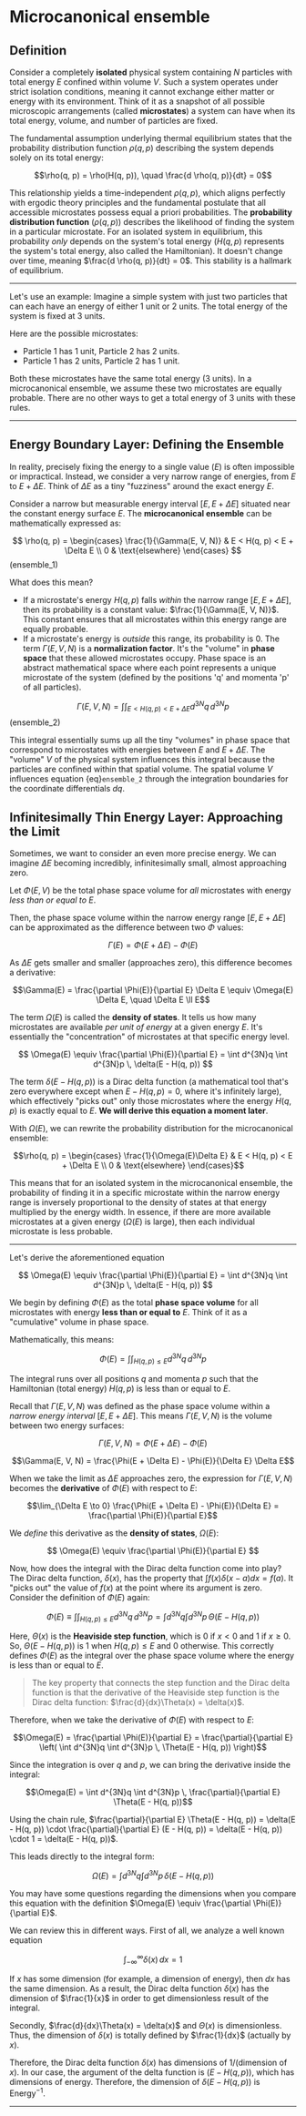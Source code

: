 # Microcanonical ensemble

## Definition

Consider a completely **isolated** physical system containing $N$ particles with total energy $E$ confined within volume $V$. Such a system operates under strict isolation conditions, meaning it cannot exchange either matter or energy with its environment. Think of it as a snapshot of all possible microscopic arrangements (called **microstates**) a system can have when its total energy, volume, and number of particles are fixed.

The fundamental assumption underlying thermal equilibrium states that the probability distribution function $\rho(q, p)$ describing the system depends solely on its total energy:

$$\rho(q, p) = \rho(H(q, p)), \quad \frac{d \rho(q, p)}{dt} = 0$$

This relationship yields a time-independent $\rho(q, p)$, which aligns perfectly with ergodic theory principles and the fundamental postulate that all accessible microstates possess equal a priori probabilities. The **probability distribution function** ($\rho(q, p)$) describes the likelihood of finding the system in a particular microstate. For an isolated system in equilibrium, this probability *only* depends on the system's total energy ($H(q, p)$ represents the system's total energy, also called the Hamiltonian). It doesn't change over time, meaning $\frac{d \rho(q, p)}{dt} = 0$. This stability is a hallmark of equilibrium.

---

Let's use an example: Imagine a simple system with just two particles that can each have an energy of either 1 unit or 2 units. The total energy of the system is fixed at 3 units.

Here are the possible microstates:

* Particle 1 has 1 unit, Particle 2 has 2 units.
* Particle 1 has 2 units, Particle 2 has 1 unit.

Both these microstates have the same total energy (3 units). In a microcanonical ensemble, we assume these two microstates are equally probable. There are no other ways to get a total energy of 3 units with these rules.

---
## Energy Boundary Layer: Defining the Ensemble

In reality, precisely fixing the energy to a single value ($E$) is often impossible or impractical. Instead, we consider a very narrow range of energies, from $E$ to $E + \Delta E$. Think of $\Delta E$ as a tiny "fuzziness" around the exact energy $E$.

Consider a narrow but measurable energy interval $[E, E + \Delta E]$ situated near the constant energy surface $E$. The **microcanonical ensemble** can be mathematically expressed as:

$$
\rho(q, p) = \begin{cases}
\frac{1}{\Gamma(E, V, N)} & E < H(q, p) < E + \Delta E \\
0 & \text{elsewhere}
\end{cases}
$$ (ensemble_1)

What does this mean?

* If a microstate's energy $H(q, p)$ falls *within* the narrow range $[E, E + \Delta E]$, then its probability is a constant value: $\frac{1}{\Gamma(E, V, N)}$. This constant ensures that all microstates within this energy range are equally probable.
* If a microstate's energy is *outside* this range, its probability is $0$.
The term $\Gamma(E, V, N)$ is a **normalization factor**. It's the "volume" in **phase space** that these allowed microstates occupy. Phase space is an abstract mathematical space where each point represents a unique microstate of the system (defined by the positions 'q' and momenta 'p' of all particles).

$$
\Gamma(E, V, N) = \int \int_{E<H(q,p)<E+\Delta E} d^{3N}q \, d^{3N}p
$$ (ensemble_2)

This integral essentially sums up all the tiny "volumes" in phase space that correspond to microstates with energies between $E$ and $E + \Delta E$. The "volume" $V$ of the physical system influences this integral because the particles are confined within that spatial volume. The spatial volume $V$ influences equation {eq}`ensemble_2` through the integration boundaries for the coordinate differentials $dq$.
## Infinitesimally Thin Energy Layer: Approaching the Limit

Sometimes, we want to consider an even more precise energy. We can imagine $\Delta E$ becoming incredibly, infinitesimally small, almost approaching zero.

Let $\Phi(E, V)$ be the total phase space volume for *all* microstates with energy *less than or equal to* $E$.

Then, the phase space volume within the narrow energy range $[E, E + \Delta E]$ can be approximated as the difference between two $\Phi$ values:

$$\Gamma(E) = \Phi(E + \Delta E) - \Phi(E)$$

As $\Delta E$ gets smaller and smaller (approaches zero), this difference becomes a derivative:

$$\Gamma(E) = \frac{\partial \Phi(E)}{\partial E} \Delta E \equiv \Omega(E) \Delta E, \quad \Delta E \ll E$$

The term $\Omega(E)$ is called the **density of states**. It tells us how many microstates are available *per unit of energy* at a given energy $E$. It's essentially the "concentration" of microstates at that specific energy level.

$$
\Omega(E) \equiv \frac{\partial \Phi(E)}{\partial E} = \int d^{3N}q \int d^{3N}p \, \delta(E - H(q, p))
$$

The term $\delta(E - H(q, p))$ is a Dirac delta function (a mathematical tool that's zero everywhere except when $E - H(q, p) = 0$, where it's infinitely large), which effectively "picks out" only those microstates where the energy $H(q, p)$ is exactly equal to $E$. **We will derive this equation a moment later**.

With $\Omega(E)$, we can rewrite the probability distribution for the microcanonical ensemble:

$$\rho(q, p) = \begin{cases}
\frac{1}{\Omega(E)\Delta E} & E < H(q, p) < E + \Delta E \\
0 & \text{elsewhere}
\end{cases}$$

This means that for an isolated system in the microcanonical ensemble, the probability of finding it in a specific microstate within the narrow energy range is inversely proportional to the density of states at that energy multiplied by the energy width. In essence, if there are more available microstates at a given energy ($\Omega(E)$ is large), then each individual microstate is less probable.


---

Let's derive the aforementioned equation

$$
\Omega(E) \equiv \frac{\partial \Phi(E)}{\partial E} = \int d^{3N}q \int d^{3N}p \, \delta(E - H(q, p))
$$

We begin by defining $\Phi(E)$ as the total **phase space volume** for all microstates with energy **less than or equal to** $E$. Think of it as a "cumulative" volume in phase space.

Mathematically, this means:

$$\Phi(E) = \int \int_{H(q,p) \le E} d^{3N}q \, d^{3N}p$$


The integral runs over all positions $q$ and momenta $p$ such that the Hamiltonian (total energy) $H(q,p)$ is less than or equal to $E$.

Recall that $\Gamma(E, V, N)$ was defined as the phase space volume within a *narrow energy interval* $[E, E + \Delta E]$. This means $\Gamma(E, V, N)$ is the volume between two energy surfaces:

$$\Gamma(E, V, N) = \Phi(E + \Delta E) - \Phi(E)$$

$$\Gamma(E, V, N) = \frac{\Phi(E + \Delta E) - \Phi(E)}{\Delta E} \Delta E$$

When we take the limit as $\Delta E$ approaches zero, the expression for $\Gamma(E, V, N)$ becomes the **derivative** of $\Phi(E)$ with respect to $E$:

$$\lim_{\Delta E \to 0} \frac{\Phi(E + \Delta E) - \Phi(E)}{\Delta E} = \frac{\partial \Phi(E)}{\partial E}$$

We *define* this derivative as the **density of states**, $\Omega(E)$:

$$
\Omega(E) \equiv \frac{\partial \Phi(E)}{\partial E}
$$

Now, how does the integral with the Dirac delta function come into play? The Dirac delta function, $\delta(x)$, has the property that $\int f(x) \delta(x-a) dx = f(a)$. It "picks out" the value of $f(x)$ at the point where its argument is zero.
Consider the definition of $\Phi(E)$ again:

$$\Phi(E) \equiv \int \int_{H(q,p) \le E} d^{3N}q \, d^{3N}p = \int d^{3N}q \int d^{3N}p \, \Theta(E - H(q, p))$$

Here, $\Theta(x)$ is the **Heaviside step function**, which is $0$ if $x < 0$ and $1$ if $x \ge 0$. So, $\Theta(E - H(q, p))$ is $1$ when $H(q, p) \le E$ and $0$ otherwise. This correctly defines $\Phi(E)$ as the integral over the phase space volume where the energy is less than or equal to $E$.

> The key property that connects the step function and the Dirac delta function is that the derivative of the Heaviside step function is the Dirac delta function: $\frac{d}{dx}\Theta(x) = \delta(x)$.

Therefore, when we take the derivative of $\Phi(E)$ with respect to $E$:

$$\Omega(E) = \frac{\partial \Phi(E)}{\partial E} = \frac{\partial}{\partial E} \left( \int d^{3N}q \int d^{3N}p \, \Theta(E - H(q, p)) \right)$$

Since the integration is over $q$ and $p$, we can bring the derivative inside the integral:

$$\Omega(E) = \int d^{3N}q \int d^{3N}p \, \frac{\partial}{\partial E} \Theta(E - H(q, p))$$

Using the chain rule, $\frac{\partial}{\partial E} \Theta(E - H(q, p)) = \delta(E - H(q, p)) \cdot \frac{\partial}{\partial E} (E - H(q, p)) = \delta(E - H(q, p)) \cdot 1 = \delta(E - H(q, p))$.

This leads directly to the integral form:

$$\Omega(E) = \int d^{3N}q \int d^{3N}p \, \delta(E - H(q, p))$$

You may have some questions regarding the dimensions when you compare this equation with the definition $\Omega(E) \equiv \frac{\partial \Phi(E)}{\partial E}$.

We can review this in different ways. First of all, we analyze a well known equation

$$ \int_{-\infty}^{\infty} \delta(x) \, dx = 1 $$

If $x$ has some dimension (for example, a dimension of energy), then $dx$ has the same dimension. As a result, the Dirac delta function $\delta (x)$ has the dimension of $\frac{1}{x}$ in order to get dimensionless result of the integral.

Secondly, $\frac{d}{dx}\Theta(x) = \delta(x)$ and $\Theta(x)$ is dimensionless. Thus, the dimension of $\delta(x)$ is totally defined by $\frac{1}{dx}$ (actually by $x$).

Therefore, the Dirac delta function $\delta(x)$ has dimensions of $1/(\text{dimension of } x)$. In our case, the argument of the delta function is $(E - H(q, p))$, which has dimensions of energy. Therefore, the dimension of $\delta(E - H(q, p))$ is $\text{Energy}^{-1}$.

---